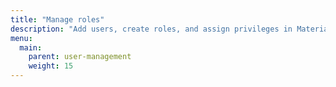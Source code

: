 ```yaml
---
title: "Manage roles"
description: "Add users, create roles, and assign privileges in Materialize"
menu:
  main:
    parent: user-management
    weight: 15
---
```



